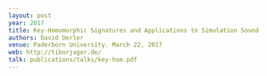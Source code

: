 ```yaml
---
layout: post
year: 2017
title: Key-Homomorphic Signatures and Applications to Simulation Sound Extractable NIZK
authors: David Derler
venue: Paderborn University. March 22, 2017
web: http://tiborjager.de/
talk: publications/talks/key-hom.pdf
---
```


